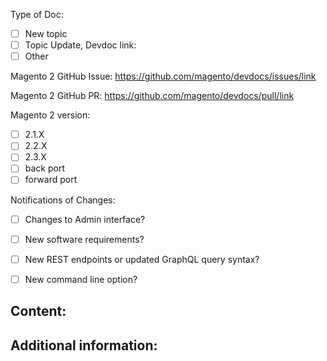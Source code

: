 <!-- (REQUIRED) Provide information for the doc request including any Community code issues or PRs, Magento versions, or devdoc pages. -->
Type of Doc:
- [ ] New topic
- [ ] Topic Update, Devdoc link:
- [ ] Other

Magento 2 GitHub Issue: https://github.com/magento/devdocs/issues/link

Magento 2 GitHub PR: https://github.com/magento/devdocs/pull/link

Magento 2 version:
- [ ] 2.1.X
- [ ] 2.2.X
- [ ] 2.3.X
- [ ] back port
- [ ] forward port

Notifications of Changes:
- [ ] Changes to Admin interface?
- [ ] New software requirements?
- [ ] New REST endpoints or updated GraphQL query syntax?
- [ ] New command line option?


<!-- (REQUIRED) What new information or updates are required for your Community contribution? -->
## Content:


<!-- (OPTIONAL) What other information can you provide? -->
## Additional information:


<!--
Thank you for taking the time to request updates for your Community Engineering contribution!
GitHub Issues should only be created for problems/topics related to this project's codebase.

Before submitting this issue, please make sure you are complying with our Code of Conduct:
https://github.com/magento/devdocs/blob/develop/.github/CODE_OF_CONDUCT.md

Issues that do not comply with our Code of Conduct or do not contain enough information may be closed at the maintainers' discretion.

Feel free to remove this section before creating this issue.
-->
